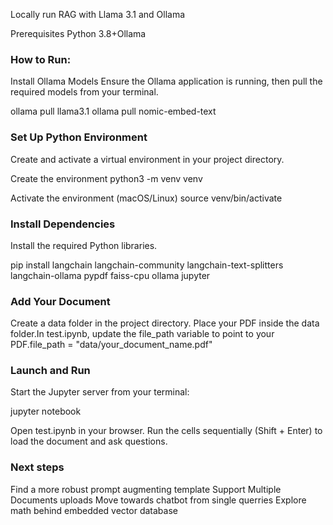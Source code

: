 Locally run RAG with Llama 3.1 and Ollama

Prerequisites
Python 3.8+Ollama

### How to Run:

Install Ollama Models
Ensure the Ollama application is running, then pull the required models from your terminal.

ollama pull llama3.1
ollama pull nomic-embed-text

### Set Up Python Environment

Create and activate a virtual environment in your project directory.

Create the environment
python3 -m venv venv

Activate the environment (macOS/Linux)
source venv/bin/activate

### Install Dependencies
Install the required Python libraries.

pip install langchain langchain-community langchain-text-splitters langchain-ollama pypdf faiss-cpu ollama jupyter
### Add Your Document

Create a data folder in the project directory.
Place your PDF inside the data folder.In test.ipynb, update the file_path variable to point to your PDF.file_path = "data/your_document_name.pdf"

### Launch and Run
Start the Jupyter server from your terminal:

jupyter notebook

Open test.ipynb in your browser.
Run the cells sequentially (Shift + Enter) to load the document and ask questions.

### Next steps
Find a more robust prompt augmenting template
Support Multiple Documents uploads
Move towards chatbot from single querries
Explore math behind embedded vector database
